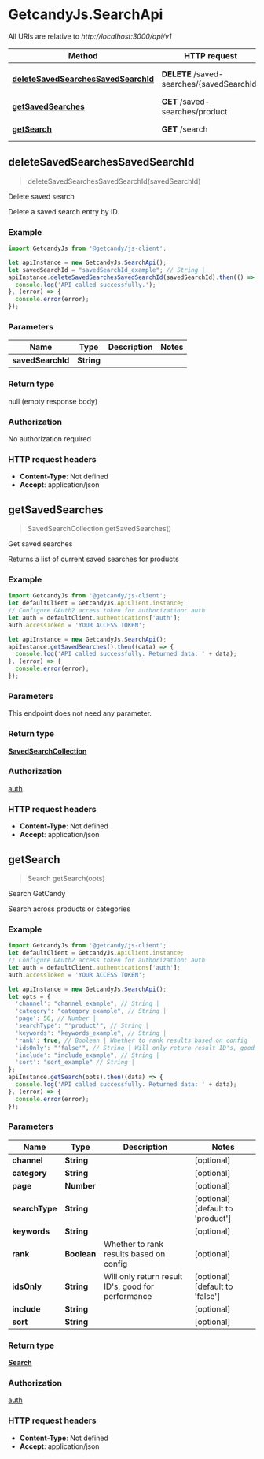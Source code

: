 # GetcandyJs.SearchApi

All URIs are relative to *http://localhost:3000/api/v1*

Method | HTTP request | Description
------------- | ------------- | -------------
[**deleteSavedSearchesSavedSearchId**](SearchApi.md#deleteSavedSearchesSavedSearchId) | **DELETE** /saved-searches/{savedSearchId} | Delete saved search
[**getSavedSearches**](SearchApi.md#getSavedSearches) | **GET** /saved-searches/product | Get saved searches
[**getSearch**](SearchApi.md#getSearch) | **GET** /search | Search GetCandy



## deleteSavedSearchesSavedSearchId

> deleteSavedSearchesSavedSearchId(savedSearchId)

Delete saved search

Delete a saved search entry by ID.

### Example

```javascript
import GetcandyJs from '@getcandy/js-client';

let apiInstance = new GetcandyJs.SearchApi();
let savedSearchId = "savedSearchId_example"; // String | 
apiInstance.deleteSavedSearchesSavedSearchId(savedSearchId).then(() => {
  console.log('API called successfully.');
}, (error) => {
  console.error(error);
});

```

### Parameters


Name | Type | Description  | Notes
------------- | ------------- | ------------- | -------------
 **savedSearchId** | **String**|  | 

### Return type

null (empty response body)

### Authorization

No authorization required

### HTTP request headers

- **Content-Type**: Not defined
- **Accept**: application/json


## getSavedSearches

> SavedSearchCollection getSavedSearches()

Get saved searches

Returns a list of current saved searches for products

### Example

```javascript
import GetcandyJs from '@getcandy/js-client';
let defaultClient = GetcandyJs.ApiClient.instance;
// Configure OAuth2 access token for authorization: auth
let auth = defaultClient.authentications['auth'];
auth.accessToken = 'YOUR ACCESS TOKEN';

let apiInstance = new GetcandyJs.SearchApi();
apiInstance.getSavedSearches().then((data) => {
  console.log('API called successfully. Returned data: ' + data);
}, (error) => {
  console.error(error);
});

```

### Parameters

This endpoint does not need any parameter.

### Return type

[**SavedSearchCollection**](SavedSearchCollection.md)

### Authorization

[auth](../README.md#auth)

### HTTP request headers

- **Content-Type**: Not defined
- **Accept**: application/json


## getSearch

> Search getSearch(opts)

Search GetCandy

Search across products or categories

### Example

```javascript
import GetcandyJs from '@getcandy/js-client';
let defaultClient = GetcandyJs.ApiClient.instance;
// Configure OAuth2 access token for authorization: auth
let auth = defaultClient.authentications['auth'];
auth.accessToken = 'YOUR ACCESS TOKEN';

let apiInstance = new GetcandyJs.SearchApi();
let opts = {
  'channel': "channel_example", // String | 
  'category': "category_example", // String | 
  'page': 56, // Number | 
  'searchType': "'product'", // String | 
  'keywords': "keywords_example", // String | 
  'rank': true, // Boolean | Whether to rank results based on config
  'idsOnly': "'false'", // String | Will only return result ID's, good for performance
  'include': "include_example", // String | 
  'sort': "sort_example" // String | 
};
apiInstance.getSearch(opts).then((data) => {
  console.log('API called successfully. Returned data: ' + data);
}, (error) => {
  console.error(error);
});

```

### Parameters


Name | Type | Description  | Notes
------------- | ------------- | ------------- | -------------
 **channel** | **String**|  | [optional] 
 **category** | **String**|  | [optional] 
 **page** | **Number**|  | [optional] 
 **searchType** | **String**|  | [optional] [default to &#39;product&#39;]
 **keywords** | **String**|  | [optional] 
 **rank** | **Boolean**| Whether to rank results based on config | [optional] 
 **idsOnly** | **String**| Will only return result ID&#39;s, good for performance | [optional] [default to &#39;false&#39;]
 **include** | **String**|  | [optional] 
 **sort** | **String**|  | [optional] 

### Return type

[**Search**](Search.md)

### Authorization

[auth](../README.md#auth)

### HTTP request headers

- **Content-Type**: Not defined
- **Accept**: application/json

